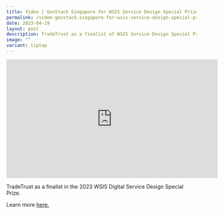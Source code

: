 ```yaml
---
title: Video | GovStack Singapore for WSIS Service Design Special Prize 2023
permalink: /video-govstack-singapore-for-wsis-service-design-special-prize-2023/
date: 2023-04-19
layout: post
description: TradeTrust as a finalist of WSIS Service Design Special Prize 2023
image: ""
variant: tiptap
---
```

<div class="iframe-wrapper">
<iframe height="315" width="560" allowfullscreen="true" frameborder="0" src="https://www.youtube.com/embed/uXJ9RPvQ83Y?si=Xicudlth4zIz57cv"></iframe>
</div>
<p></p>
<p>TradeTrust as a finalist in the 2023 WSIS Digital Service Design Special
Prize.</p>
<p>Learn more <a href="https://www.govstack.global/news/digital-leaders-spotlight-tradetrust-singapore/" rel="noopener nofollow" target="_blank">here.</a>
</p>